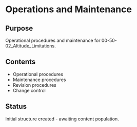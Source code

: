 # Operations and Maintenance

## Purpose
Operational procedures and maintenance for 00-50-02_Altitude_Limitations.

## Contents
- Operational procedures
- Maintenance procedures
- Revision procedures
- Change control

## Status
Initial structure created - awaiting content population.

